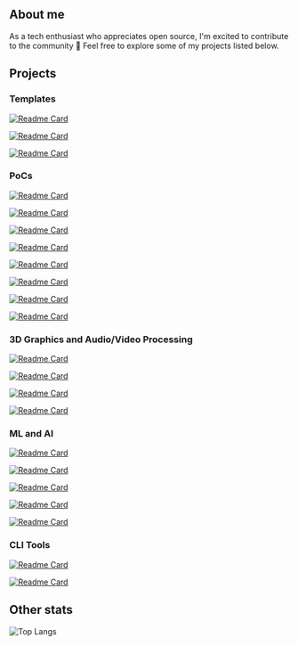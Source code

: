 ## About me

As a tech enthusiast who appreciates open source, I'm excited to contribute to the community 🚀
Feel free to explore some of my projects listed below. 

## Projects

### Templates

[![Readme Card](https://github-readme-stats.vercel.app/api/pin/?username=MGTheTrain&repo=dotnet-ddd-cqrs-web-api-starter&theme=dark)](https://github.com/MGTheTrain/dotnet-ddd-cqrs-web-api-starter)

[![Readme Card](https://github-readme-stats.vercel.app/api/pin/?username=MGTheTrain&repo=dotnet-ddd-web-api-starter&theme=dark)](https://github.com/MGTheTrain/dotnet-ddd-web-api-starter)

[![Readme Card](https://github-readme-stats.vercel.app/api/pin/?username=MGTheTrain&repo=python-machine-learning-starter&theme=dark)](https://github.com/MGTheTrain/python-machine-learning-starter)

### PoCs

[![Readme Card](https://github-readme-stats.vercel.app/api/pin/?username=MGTheTrain&repo=ml-ops-poc&theme=dark)](https://github.com/MGTheTrain/ml-ops-poc)

[![Readme Card](https://github-readme-stats.vercel.app/api/pin/?username=MGTheTrain&repo=gitops-poc&theme=dark)](https://github.com/MGTheTrain/gitops-poc)

[![Readme Card](https://github-readme-stats.vercel.app/api/pin/?username=MGTheTrain&repo=terraform-provider-mgtt&theme=dark)](https://github.com/MGTheTrain/terraform-provider-mgtt)

[![Readme Card](https://github-readme-stats.vercel.app/api/pin/?username=MGTheTrain&repo=iam-with-auth0-poc&theme=dark)](https://github.com/MGTheTrain/iam-with-auth0-poc)

[![Readme Card](https://github-readme-stats.vercel.app/api/pin/?username=MGTheTrain&repo=eda-with-nats-poc&theme=dark)](https://github.com/MGTheTrain/eda-with-nats-poc)

[![Readme Card](https://github-readme-stats.vercel.app/api/pin/?username=MGTheTrain&repo=logging-monitoring-and-tracing-poc&theme=dark)](https://github.com/MGTheTrain/logging-monitoring-and-tracing-poc)

[![Readme Card](https://github-readme-stats.vercel.app/api/pin/?username=MGTheTrain&repo=wasm-poc&theme=dark)](https://github.com/MGTheTrain/wasm-poc)

[![Readme Card](https://github-readme-stats.vercel.app/api/pin/?username=MGTheTrain&repo=cardano-blockchain-sample&theme=dark)](https://github.com/MGTheTrain/cardano-blockchain-sample)

### 3D Graphics and Audio/Video Processing

[![Readme Card](https://github-readme-stats.vercel.app/api/pin/?username=MGTheTrain&repo=cpp-opengl-renderer&theme=dark)](https://github.com/MGTheTrain/cpp-opengl-renderer)

[![Readme Card](https://github-readme-stats.vercel.app/api/pin/?username=MGTheTrain&repo=cpp-sample-bindings&theme=dark)](https://github.com/MGTheTrain/cpp-sample-bindings)

[![Readme Card](https://github-readme-stats.vercel.app/api/pin/?username=MGTheTrain&repo=swift-metal-renderer&theme=dark)](https://github.com/MGTheTrain/swift-metal-renderer)

[![Readme Card](https://github-readme-stats.vercel.app/api/pin/?username=MGTheTrain&repo=swift-ar-with-reality-kit&theme=dark)](https://github.com/MGTheTrain/swift-ar-with-reality-kit)

### ML and AI

[![Readme Card](https://github-readme-stats.vercel.app/api/pin/?username=MGTheTrain&repo=python-sample-apps-with-AIaaS-apis&theme=dark)](https://github.com/MGTheTrain/python-sample-apps-with-AIaaS-apis)

[![Readme Card](https://github-readme-stats.vercel.app/api/pin/?username=MGTheTrain&repo=python-sample-apps-with-transformers&theme=dark)](https://github.com/MGTheTrain/python-sample-apps-with-transformers)

[![Readme Card](https://github-readme-stats.vercel.app/api/pin/?username=MGTheTrain&repo=python-python-object-detection-with-yolo-and-opencv&theme=dark)](https://github.com/MGTheTrain/python-object-detection-with-yolo-and-opencv)

[![Readme Card](https://github-readme-stats.vercel.app/api/pin/?username=MGTheTrain&repo=python-python-yolo-training-with-jupyter-notebooks&theme=dark)](https://github.com/MGTheTrain/python-yolo-training-with-jupyter-notebooks)

[![Readme Card](https://github-readme-stats.vercel.app/api/pin/?username=MGTheTrain&repo=python-python-object-detection-with-ultralytics-ai-models-and-opencv&theme=dark)](https://github.com/MGTheTrain/python-object-detection-with-ultralytics-ai-models-and-opencv)

### CLI Tools

[![Readme Card](https://github-readme-stats.vercel.app/api/pin/?username=MGTheTrain&repo=rust-azure-blob-storage-handler&theme=dark)](https://github.com/MGTheTrain/rust-azure-blob-storage-handler)

[![Readme Card](https://github-readme-stats.vercel.app/api/pin/?username=MGTheTrain&repo=rust-aws-s3-bucket-handler&theme=dark)](https://github.com/MGTheTrain/rust-aws-s3-bucket-handler)

## Other stats

![Top Langs](https://github-readme-stats.vercel.app/api/top-langs/?username=MGTheTrain&layout=compact&theme=dark)